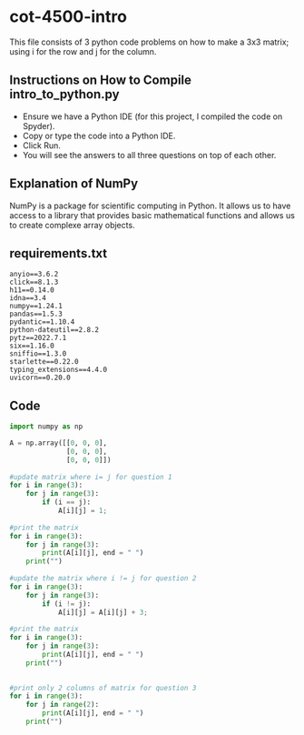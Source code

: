 # cot-4500-intro
This file consists of 3 python code problems on how to make a 3x3 matrix; using i for the row and j for the column.

## Instructions on How to Compile intro_to_python.py
- Ensure we have a Python IDE (for this project, I compiled the code on Spyder).
- Copy or type the code into a Python IDE.
- Click Run.
- You will see the answers to all three questions on top of each other.

## Explanation of NumPy
NumPy is a package for scientific computing in Python. It allows us to have access to a library that provides basic mathematical functions and allows us to create complexe array objects.

## requirements.txt
```
anyio==3.6.2
click==8.1.3
h11==0.14.0
idna==3.4
numpy==1.24.1
pandas==1.5.3
pydantic==1.10.4
python-dateutil==2.8.2 
pytz==2022.7.1
six==1.16.0
sniffio==1.3.0 
starlette==0.22.0
typing_extensions==4.4.0 
uvicorn==0.20.0 
```

## Code 
```python
import numpy as np

A = np.array([[0, 0, 0],
              [0, 0, 0],
              [0, 0, 0]])		
	
#update matrix where i= j for question 1
for i in range(3):
	for j in range(3):
		if (i == j):
			A[i][j] = 1;
			
#print the matrix
for i in range(3):
	for j in range(3):
		print(A[i][j], end = " ")
	print("")
			
#update the matrix where i != j for question 2
for i in range(3):
	for j in range(3):
		if (i != j):
			A[i][j] = A[i][j] + 3;
			
#print the matrix
for i in range(3):
	for j in range(3):
		print(A[i][j], end = " ")		
	print("")

			
#print only 2 columns of matrix for question 3
for i in range(3):
	for j in range(2):
		print(A[i][j], end = " ")		
	print("")
```
